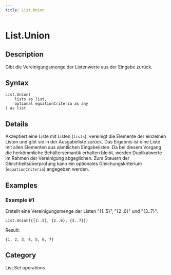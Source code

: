 ```yaml
---
title: List.Union
---
```


# List.Union


## Description

Gibt die Vereinigungsmenge der Listenwerte aus der Eingabe zurück.


## Syntax

```powerquery
List.Union(
    lists as list,
    optional equationCriteria as any
) as list
```


## Details

Akzeptiert eine Liste mit Listen (<code>lists</code>), vereinigt die Elemente der einzelnen Listen und gibt sie in der Ausgabeliste zurück. Das Ergebnis ist eine Liste mit allen Elementen aus sämtlichen Eingabelisten.    Da bei diesem Vorgang die herkömmliche Behältersemantik erhalten bleibt, werden Duplikatwerte im Rahmen der Vereinigung abgeglichen.    Zum Steuern der Gleichheitsüberprüfung kann ein optionales Gleichungskriterium (<code>equationCriteria</code>) angegeben werden. 


## Examples

### Example #1 
Erstellt eine Vereinigungsmenge der Listen &#34;\{1..5}&#34;, &#34;\{2..6}&#34; und &#34;\{3..7}&#34;.
```powerquery
List.Union({{1..5}, {2..6}, {3..7}})
```

Result: 
```powerquery
{1, 2, 3, 4, 5, 6, 7}
```




## Category
List.Set operations
